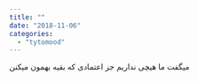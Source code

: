 ```yaml
---
title: ""
date: "2018-11-06"
categories: 
  - "tytomood"
---
```


میگفت ما هیچی نداریم جز اعتمادی که بقیه بهمون میکنن
